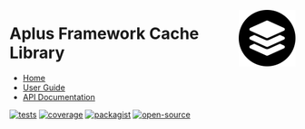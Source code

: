 <a href="https://github.com/aplus-framework/cache"><img src="https://raw.githubusercontent.com/aplus-framework/cache/master/guide/image.png" alt="Aplus Framework Cache Library" align="right" width="100"></a>

# Aplus Framework Cache Library

- [Home](https://aplus-framework.com/packages/cache)
- [User Guide](https://docs.aplus-framework.com/guides/libraries/cache/index.html)
- [API Documentation](https://docs.aplus-framework.com/packages/cache.html)

[![tests](https://github.com/aplus-framework/cache/actions/workflows/tests.yml/badge.svg)](https://github.com/aplus-framework/cache/actions/workflows/tests.yml)
[![coverage](https://coveralls.io/repos/github/aplus-framework/cache/badge.svg?branch=master)](https://coveralls.io/github/aplus-framework/cache?branch=master)
[![packagist](https://img.shields.io/packagist/v/aplus/cache)](https://packagist.org/packages/aplus/cache)
[![open-source](https://img.shields.io/badge/open--source-sponsor-magenta)](https://aplus-framework.com/sponsor)
